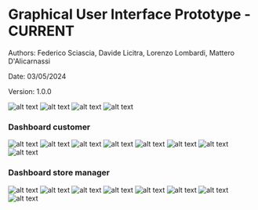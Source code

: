 # Graphical User Interface Prototype - CURRENT

Authors: Federico Sciascia, Davide Licitra, Lorenzo Lombardi, Mattero D'Alicarnassi

Date: 03/05/2024

Version: 1.0.0

![alt text](<resources/GUI v1/Login Page Customer.png>)
![alt text](<resources/GUI v1/Manage Users.png>) 
![alt text](<resources/GUI v1/Manage Users Elimina utente.png>) 
![alt text](<resources/GUI v1/Register Page Customer.png>)
### Dashboard customer
![alt text](<resources/GUI v1/Homepage Customer.png>)
![alt text](<resources/GUI v1/Profile Page Customer.png>) 
![alt text](<resources/GUI v1/Homepage Customer Aggiungi al carrello.png>)
![alt text](<resources/GUI v1/Cart History Page.png>)
![alt text](<resources/GUI v1/Cart Page Elimina carrello.png>)
![alt text](<resources/GUI v1/Cart Page.png>)
![alt text](<resources/GUI v1/Cart Page Rimuovi prodotto.png>) 
![alt text](<resources/GUI v1/Cart Page Checkout.png>) 
### Dashboard store manager
![alt text](<resources/GUI v1/Homepage Store Manager.png>)
![alt text](<resources/GUI v1/Homepage Store Manager Elimina prodotto.png>)
![alt text](<resources/GUI v1/Confirm Sales Page.png>)
![alt text](<resources/GUI v1/Confirm Sales Page Conferma vendita.png>) 
![alt text](<resources/GUI v1/New Arrival Page.png>) 
![alt text](<resources/GUI v1/New Arrival Page Conferma.png>) 
![alt text](<resources/GUI v1/New Product Page.png>) 
![alt text](<resources/GUI v1/New Product Page Conferma.png>) 

